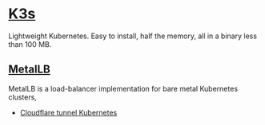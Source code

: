 # [K3s](https://github.com/k3s-io/k3s)

Lightweight Kubernetes. Easy to install, half the memory, all in a binary less
than 100 MB.

## [MetalLB](https://github.com/metallb/metallb)

MetalLB is a load-balancer implementation for bare metal Kubernetes clusters,

- [Cloudflare tunnel Kubernetes](https://developers.cloudflare.com/cloudflare-one/tutorials/many-cfd-one-tunnel/)
